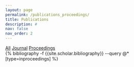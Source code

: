 ```yaml
---
layout: page
permalink: /publications_proceedings/
title: Publications
description: #
nav: false
nav_order: 2
---
```

<!-- _pages/publications.md -->
<div class="filter-buttons">
  <a href="/publications" style="color:var(--global-text-color)">All</a>
  <a href="/publications_article" style="color:var(--global-text-color)">Journal</a>
  <a href="/publications_proceedings">Proceedings</a>
</div>
<div class="publications">
{% bibliography -f {{site.scholar.bibliography}} --query @*[type=inproceedings] %} 
</div>
